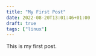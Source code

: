 ```yaml
---
title: "My First Post"
date: 2022-08-20T13:01:46+01:00
draft: true
tags: ["linux"]
---
```


This is my first post.
